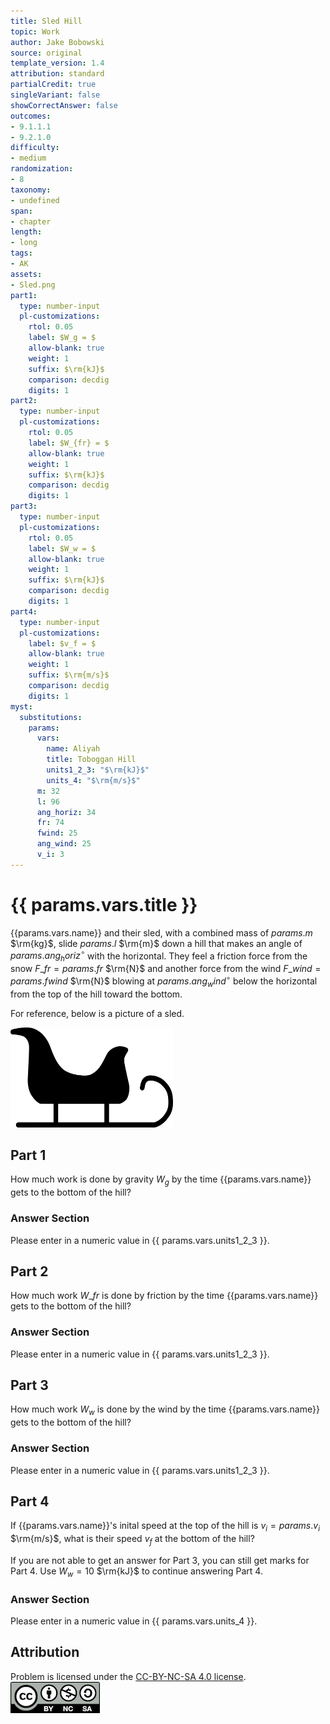 ```yaml
---
title: Sled Hill
topic: Work
author: Jake Bobowski
source: original
template_version: 1.4
attribution: standard
partialCredit: true
singleVariant: false
showCorrectAnswer: false
outcomes:
- 9.1.1.1
- 9.2.1.0
difficulty:
- medium
randomization:
- 8
taxonomy:
- undefined
span:
- chapter
length:
- long
tags:
- AK
assets:
- Sled.png
part1:
  type: number-input
  pl-customizations:
    rtol: 0.05
    label: $W_g = $
    allow-blank: true
    weight: 1
    suffix: $\rm{kJ}$
    comparison: decdig
    digits: 1
part2:
  type: number-input
  pl-customizations:
    rtol: 0.05
    label: $W_{fr} = $
    allow-blank: true
    weight: 1
    suffix: $\rm{kJ}$
    comparison: decdig
    digits: 1
part3:
  type: number-input
  pl-customizations:
    rtol: 0.05
    label: $W_w = $
    allow-blank: true
    weight: 1
    suffix: $\rm{kJ}$
    comparison: decdig
    digits: 1
part4:
  type: number-input
  pl-customizations:
    label: $v_f = $
    allow-blank: true
    weight: 1
    suffix: $\rm{m/s}$
    comparison: decdig
    digits: 1
myst:
  substitutions:
    params:
      vars:
        name: Aliyah
        title: Toboggan Hill
        units1_2_3: "$\rm{kJ}$"
        units_4: "$\rm{m/s}$"
      m: 32
      l: 96
      ang_horiz: 34
      fr: 74
      fwind: 25
      ang_wind: 25
      v_i: 3
---
```

# {{ params.vars.title }}
{{params.vars.name}} and their sled, with a combined mass of ${{params.m}}$ $\rm{kg}$, slide ${{params.l}}$ $\rm{m}$ down a hill that makes an angle of ${{params.ang_horiz}}^\circ$ with the horizontal.
They feel a friction force from the snow $F\_{fr} = {{params.fr}}$ $\rm{N}$ and another force from the wind $F\_{wind} = {{params.fwind}}$ $\rm{N}$ blowing at ${{params.ang_wind}}^\circ$ below the horizontal from the top of the hill toward the bottom.

For reference, below is a picture of a sled.

<img src="Sled.png" alt= "Picture of a sled" width="260" height="160">

## Part 1

How much work is done by gravity $W_g$ by the time {{params.vars.name}} gets to the bottom of the hill?

### Answer Section

Please enter in a numeric value in {{ params.vars.units1_2_3 }}.

## Part 2

How much work $W\_{fr}$ is done by friction by the time {{params.vars.name}} gets to the bottom of the hill?

### Answer Section

Please enter in a numeric value in {{ params.vars.units1_2_3 }}.

## Part 3

How much work $W_w$ is done by the wind by the time {{params.vars.name}} gets to the bottom of the hill?

### Answer Section

Please enter in a numeric value in {{ params.vars.units1_2_3 }}.

## Part 4

If {{params.vars.name}}'s inital speed at the top of the hill is $v_i = {{params.v_i}}$ $\rm{m/s}$, what is their speed $v_f$ at the bottom of the hill?

If you are not able to get an answer for Part 3, you can still get marks for Part 4. Use $W_w = 10$ $\rm{kJ}$ to continue answering Part 4.

### Answer Section

Please enter in a numeric value in {{ params.vars.units_4 }}.

## Attribution

Problem is licensed under the [CC-BY-NC-SA 4.0 license](https://creativecommons.org/licenses/by-nc-sa/4.0/).<br> ![The Creative Commons 4.0 license requiring attribution-BY, non-commercial-NC, and share-alike-SA license.](https://raw.githubusercontent.com/firasm/bits/master/by-nc-sa.png)